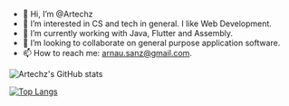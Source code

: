- 👋 Hi, I’m @Artechz
- 👀 I’m interested in CS and tech in general. I like Web Development.
- 🌱 I’m currently working with Java, Flutter and Assembly.
- 💞️ I’m looking to collaborate on general purpose application software.
- 📫 How to reach me: arnau.sanz@gmail.com.

![Artechz's GitHub stats](https://github-readme-stats.vercel.app/api?username=artechz&count_private=true&theme=dark)

[![Top Langs](https://github-readme-stats.vercel.app/api/top-langs/?username=artechz&layout=compact&theme=dark)](https://github.com/anuraghazra/github-readme-stats)
<!---
Artechz/Artechz is a ✨ special ✨ repository because its `README.md` (this file) appears on your GitHub profile.
You can click the Preview link to take a look at your changes.
--->
